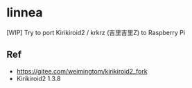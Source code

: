 # linnea
[WIP] Try to port Kirikiroid2 / krkrz (吉里吉里Z) to Raspberry Pi

## Ref  
* https://gitee.com/weimingtom/kirikiroid2_fork  
* Kirikiroid2 1.3.8  
